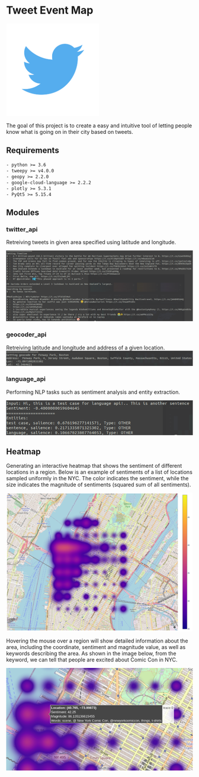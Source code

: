 # Tweet Event Map

<img src="./img/twitter_logo.png" alt="drawing" width="250"/>

The goal of this project is to create a easy and intuitive tool of letting people know what is going on in their city based on tweets. 

## Requirements
    - python >= 3.6
    - tweepy >= v4.0.0
    - geopy >= 2.2.0
    - google-cloud-language >= 2.2.2
    - plotly >= 5.3.1
    - PyQt5 >= 5.15.4

## Modules

### twitter_api

Retreiving tweets in given area specified using latitude and longitude.

<img src="./img/twitter_api_test.png" alt="twitter_api_test"/>

### geocoder_api

Retreiving latitude and longitude and address of a given location.
<img src="./img/geocoder_api_test.png" alt="geocoder_api_test"/>

### language_api

Performing NLP tasks such as sentiment analysis and entity extraction.

<img src="./img/language_api_test.png" alt="language_api_test"/>


## Heatmap

Generating an interactive heatmap that shows the sentiment of different locations in a region. Below is an example of sentiments of a list of locations sampled uniformly in the NYC. The color indicates the sentiment, while the size indicates the magnitude of sentiments (squared sum of all sentiments).  

<img src="./img/heatmap_plotly.png" alt="heatmap_test"/>

Hovering the mouse over a region will show detailed information about the area, including the coordinate, sentiment and magnitude value, as well as keywords describing the area. As shown in the image below, from the keyword, we can tell that people are excited about Comic Con in NYC.

<img src="./img/hoverinfo_plotly.png" alt="heatmap_test"/>

